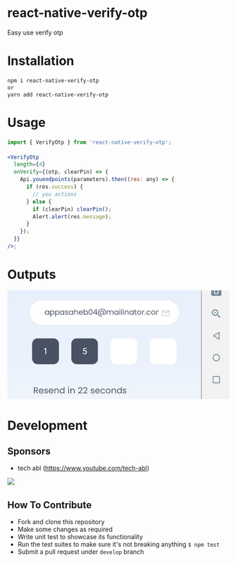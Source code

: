 # react-native-verify-otp

Easy use verify otp

# Installation

```
npm i react-native-verify-otp
or
yarn add react-native-verify-otp
```

# Usage

```jsx
import { VerifyOtp } from 'react-native-verify-otp';

<VerifyOtp
  length={4}
  onVerify={(otp, clearPin) => {
    Api.youendpoints(parameters).then((res: any) => {
      if (res.success) {
        // you actions
      } else {
        if (clearPin) clearPin();
        Alert.alert(res.message);
      }
    });
  }}
/>;
```

# Outputs   

<img src="https://github.com/appasaheb4/react-native-verify-otp/blob/master/assets/otp.png">


# Development

## Sponsors
  - tech abl (https://www.youtube.com/tech-abl)

<a href="https://www.paypal.com/paypalme/appasaheb4/"><img src="https://cdn.rawgit.com/twolfson/paypal-github-button/1.0.0/dist/button.svg" height="40"></a>

## How To Contribute

* Fork and clone this repository
* Make some changes as required
* Write unit test to showcase its functionality
* Run the test suites to make sure it's not breaking anything `$ npm test`
* Submit a pull request under `develop` branch


